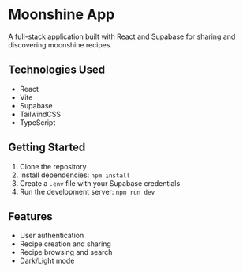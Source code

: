 # Moonshine App

A full-stack application built with React and Supabase for sharing and discovering moonshine recipes.

## Technologies Used
- React
- Vite
- Supabase
- TailwindCSS
- TypeScript

## Getting Started
1. Clone the repository
2. Install dependencies: `npm install`
3. Create a `.env` file with your Supabase credentials
4. Run the development server: `npm run dev`

## Features
- User authentication
- Recipe creation and sharing
- Recipe browsing and search
- Dark/Light mode